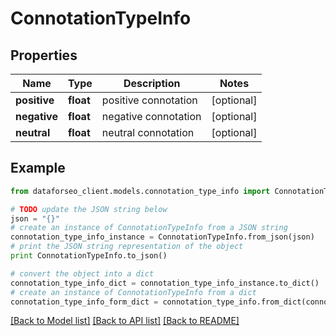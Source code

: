 # ConnotationTypeInfo


## Properties

Name | Type | Description | Notes
------------ | ------------- | ------------- | -------------
**positive** | **float** | positive connotation | [optional] 
**negative** | **float** | negative connotation | [optional] 
**neutral** | **float** | neutral connotation | [optional] 

## Example

```python
from dataforseo_client.models.connotation_type_info import ConnotationTypeInfo

# TODO update the JSON string below
json = "{}"
# create an instance of ConnotationTypeInfo from a JSON string
connotation_type_info_instance = ConnotationTypeInfo.from_json(json)
# print the JSON string representation of the object
print ConnotationTypeInfo.to_json()

# convert the object into a dict
connotation_type_info_dict = connotation_type_info_instance.to_dict()
# create an instance of ConnotationTypeInfo from a dict
connotation_type_info_form_dict = connotation_type_info.from_dict(connotation_type_info_dict)
```
[[Back to Model list]](../README.md#documentation-for-models) [[Back to API list]](../README.md#documentation-for-api-endpoints) [[Back to README]](../README.md)


